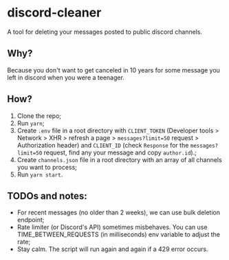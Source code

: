 # discord-cleaner
A tool for deleting your messages posted to public discord channels.

## Why?
Because you don't want to get canceled in 10 years for some message you left in discord when you were a teenager.

## How?
1. Clone the repo;
2. Run `yarn`;
3. Create `.env` file in a root directory with `CLIENT_TOKEN` (Developer tools > Network > XHR > refresh a page > `messages?limit=50` request > Authorization header) and `CLIENT_ID` (check `Response` for the `messages?limit=50` request, find any your message and copy `author.id`).;
4. Create `channels.json` file in a root directory with an array of all channels you want to process;
5. Run `yarn start`.

## TODOs and notes:
- For recent messages (no older than 2 weeks), we can use bulk deletion endpoint;
- Rate limiter (or Discord's API) sometimes misbehaves. You can use TIME_BETWEEN_REQUESTS (in milliseconds) env variable to adjust the rate;
- Stay calm. The script will run again and again if a 429 error occurs.